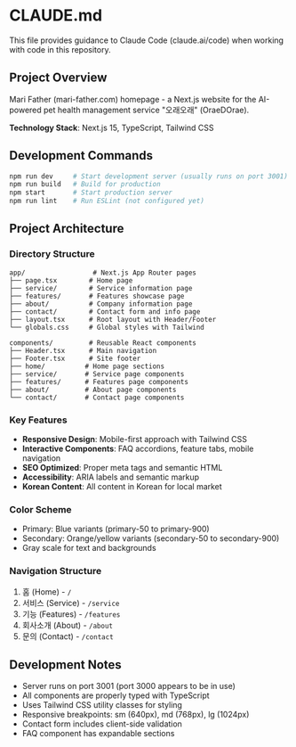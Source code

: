 # CLAUDE.md

This file provides guidance to Claude Code (claude.ai/code) when working with code in this repository.

## Project Overview

Mari Father (mari-father.com) homepage - a Next.js website for the AI-powered pet health management service "오래오래" (OraeDOrae).

**Technology Stack**: Next.js 15, TypeScript, Tailwind CSS

## Development Commands

```bash
npm run dev     # Start development server (usually runs on port 3001)
npm run build   # Build for production
npm start       # Start production server
npm run lint    # Run ESLint (not configured yet)
```

## Project Architecture

### Directory Structure
```
app/                 # Next.js App Router pages
├── page.tsx        # Home page
├── service/        # Service information page
├── features/       # Features showcase page
├── about/          # Company information page
├── contact/        # Contact form and info page
├── layout.tsx      # Root layout with Header/Footer
└── globals.css     # Global styles with Tailwind

components/         # Reusable React components
├── Header.tsx      # Main navigation
├── Footer.tsx      # Site footer
├── home/          # Home page sections
├── service/       # Service page components
├── features/      # Features page components
├── about/         # About page components
└── contact/       # Contact page components
```

### Key Features
- **Responsive Design**: Mobile-first approach with Tailwind CSS
- **Interactive Components**: FAQ accordions, feature tabs, mobile navigation
- **SEO Optimized**: Proper meta tags and semantic HTML
- **Accessibility**: ARIA labels and semantic markup
- **Korean Content**: All content in Korean for local market

### Color Scheme
- Primary: Blue variants (primary-50 to primary-900)
- Secondary: Orange/yellow variants (secondary-50 to secondary-900)
- Gray scale for text and backgrounds

### Navigation Structure
1. 홈 (Home) - `/`
2. 서비스 (Service) - `/service`
3. 기능 (Features) - `/features`
4. 회사소개 (About) - `/about`
5. 문의 (Contact) - `/contact`

## Development Notes

- Server runs on port 3001 (port 3000 appears to be in use)
- All components are properly typed with TypeScript
- Uses Tailwind CSS utility classes for styling
- Responsive breakpoints: sm (640px), md (768px), lg (1024px)
- Contact form includes client-side validation
- FAQ component has expandable sections